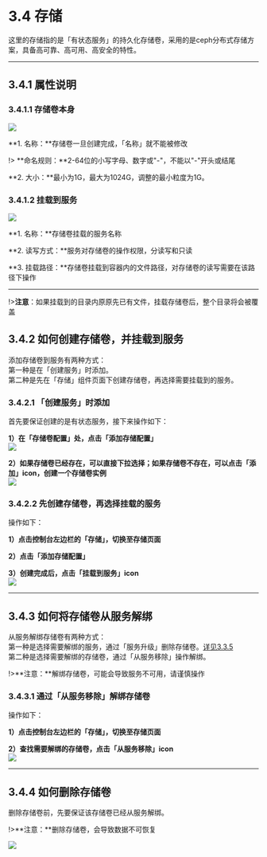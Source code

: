 # 3.4 存储
这里的存储指的是「有状态服务」的持久化存储卷，采用的是ceph分布式存储方案，具备高可靠、高可用、高安全的特性。

***
## 3.4.1 属性说明

### 3.4.1.1 存储卷本身
![](_figures/user-guide/storage-service.png)

**1. 名称：**存储卷一旦创建完成，「名称」就不能被修改

!> **命名规则：**2-64位的小写字母、数字或"-"，不能以"-"开头或结尾

**2. 大小：**最小为1G，最大为1024G，调整的最小粒度为1G。

### 3.4.1.2 挂载到服务
![](_figures/user-guide/storage-create.png)

**1. 名称：**存储卷挂载的服务名称

**2. 读写方式：**服务对存储卷的操作权限，分读写和只读    

**3. 挂载路径：**存储卷挂载到容器内的文件路径，对存储卷的读写需要在该路径下操作    
***

!>**注意**：如果挂载到的目录内原原先已有文件，挂载存储卷后，整个目录将会被覆盖

## 3.4.2 如何创建存储卷，并挂载到服务

添加存储卷到服务有两种方式：    
第一种是在「创建服务」时添加。    
第二种是先在「存储」组件页面下创建存储卷，再选择需要挂载到的服务。

### 3.4.2.1 「创建服务」时添加
首先要保证创建的是有状态服务，接下来操作如下：

**1）在「存储卷配置」处，点击「添加存储配置」**    
![](_figures/user-guide/storage-create-service.png)

**2）如果存储卷已经存在，可以直接下拉选择；如果存储卷不存在，可以点击「添加」icon，创建一个存储卷实例**    
![](_figures/user-guide/storage-create-service-2.png)

### 3.4.2.2 先创建存储卷，再选择挂载的服务
操作如下：

**1）点击控制台左边栏的「存储」，切换至存储页面**

**2）点击「添加存储配置」**    

**3）创建完成后，点击「挂载到服务」icon**    
![](_figures/user-guide/storage-storage-service.png)
***

## 3.4.3 如何将存储卷从服务解绑

从服务解绑存储卷有两种方式：    
第一种是选择需要解绑的服务，通过「服务升级」删除存储卷。[详见3.3.5](user-guide/service?id=_335-如何做服务升级)    
第二种是选择需要解绑的存储卷，通过「从服务移除」操作解绑。

!>**注意：**解绑存储卷，可能会导致服务不可用，请谨慎操作

### 3.4.3.1 通过「从服务移除」解绑存储卷

操作如下：

**1）点击控制台左边栏的「存储」，切换至存储页面** 

**2）查找需要解绑的存储卷，点击「从服务移除」icon**  
![](_figures/user-guide/storage-storage-service-off.png)
***

## 3.4.4 如何删除存储卷
删除存储卷前，先要保证该存储卷已经从服务解绑。

!>**注意：**删除存储卷，会导致数据不可恢复

![](_figures/user-guide/storage-delete.gif)
